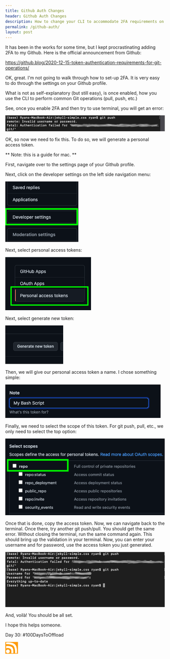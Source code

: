 ```yaml
---
title: Github Auth Changes
header: Github Auth Changes
description: How to change your CLI to accommodate 2FA requirements on Github
permalink: /github-auth/
layout: post
---
```


It has been in the works for some time, but I kept procrastinating adding 2FA to my Github. Here is the official announcement from Github:

<a href="https://github.blog/2020-12-15-token-authentication-requirements-for-git-operations/">https://github.blog/2020-12-15-token-authentication-requirements-for-git-operations/</a>

OK, great. I'm not going to walk through how to set-up 2FA. It is very easy to do through the settings on your Github profile.

What is not as self-explanatory (but still easy), is once enabled, how you use the CLI to perform common Git operations (pull, push, etc.)

See, once you enable 2FA and then try to use terminal, you will get an error:

<img src="/assets/images/github-auth-1.jpg" />

OK, so now we need to fix this. To do so, we will generate a personal access token.

** Note: this is a guide for mac. **

First, navigate over to the settings page of your Github profile.

Next, click on the developer settings on the left side navigation menu:

<img src="/assets/images/github-auth-2.jpg" />

Next, select personal access tokens:

<img src="/assets/images/github-auth-3.jpg" />

Next, select generate new token:

<img src="/assets/images/github-auth-4.jpg" />

Then, we will give our personal access token a name. I chose something simple:

<img src="/assets/images/github-auth-5.jpg" />

Finally, we need to select the scope of this token. For git push, pull, etc., we only need to select the top option:

<img src="/assets/images/github-auth-6.jpg" />

Once that is done, copy the access token. Now, we can navigate back to the terminal. Once there, try another git push/pull. You should get the same error. Without closing the terminal, run the same command again. This should bring up the validation in your terminal. Now, you can enter your username and for password, use the access token you just generated.

<img src="/assets/images/github-auth-7.jpg" />

And, voilà! You should be all set.

I hope this helps someone.

Day 30: #100DaysToOffload

<a href="https://blog.mooreanalysis.com/feed.xml"><img src="/assets/images/rss_feed.jpg" width="40"/></a>
